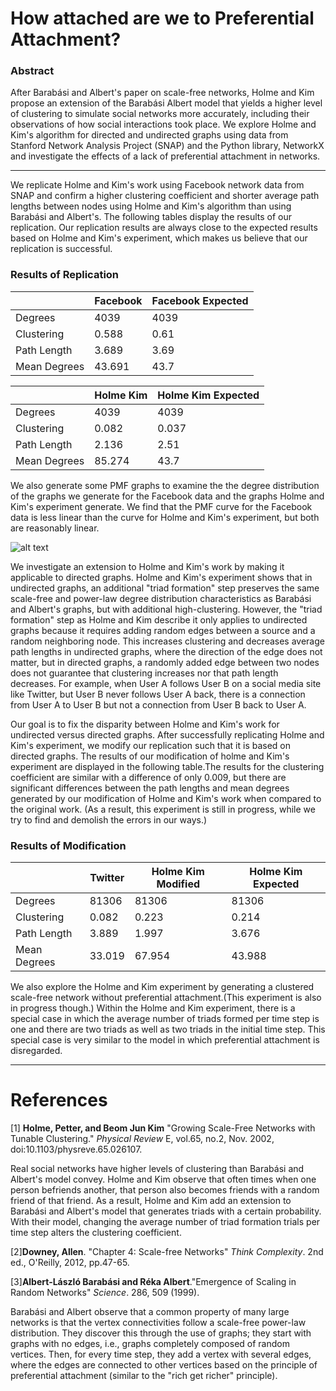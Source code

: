 # How attached are we to Preferential Attachment?

### Abstract
After Barabási and Albert's paper on scale-free networks, Holme and Kim propose an extension of the Barabási Albert model that yields a higher level of clustering to simulate social networks more accurately, including their observations of how social interactions took place. We explore Holme and Kim's algorithm for directed and undirected graphs using data from Stanford Network Analysis Project (SNAP) and the Python library, NetworkX and investigate the effects of a lack of preferential attachment in networks.

------

We replicate Holme and Kim's work using Facebook network data from SNAP and confirm a higher clustering coefficient and shorter average path lengths between nodes using Holme and Kim's algorithm than using Barabási and Albert's. The following tables display the results of our replication. Our replication results are always close to the expected results based on Holme and Kim's experiment, which makes us believe that our replication is successful.

### Results of Replication

|              | Facebook | Facebook Expected |
|  ------      |  ------  |  ------           |
| Degrees      | 4039     | 4039              |
| Clustering   | 0.588    | 0.61              |
| Path Length  | 3.689    | 3.69              |
| Mean Degrees | 43.691   | 43.7              |

|              | Holme Kim | Holme Kim Expected |
| ---          | ---       | ---                |
| Degrees      | 4039      | 4039               |
| Clustering   | 0.082     | 0.037              |
| Path Length  | 2.136     | 2.51               |
| Mean Degrees | 85.274    | 43.7               |


We also generate some PMF graphs to examine the the degree distribution of the graphs we generate for the Facebook data and the graphs Holme and Kim's experiment generate. We find that the PMF curve for the Facebook data is less linear than the curve for Holme and Kim's experiment, but both are reasonably linear.

![alt text](https://github.com/ericasaywhat/Epidemix/blob/master/reports/PMFGraphs.png "wow so linear")


We investigate an extension to Holme and Kim's work by making it applicable to directed graphs. Holme and Kim's experiment shows that in undirected graphs, an additional "triad formation" step preserves the same scale-free and power-law degree distribution characteristics as Barabási and Albert's graphs, but with additional high-clustering. However, the "triad formation" step as Holme and Kim describe it only applies to undirected graphs because it requires adding random edges between a source and a random neighboring node. This increases clustering and decreases average path lengths in undirected graphs, where the direction of the edge does not matter, but in directed graphs, a randomly added edge between two nodes does not guarantee that clustering increases nor that path length decreases. For example, when User A follows User B on a social media site like Twitter, but User B never follows User A back, there is a connection from User A to User B but not a connection from User B back to User A.

Our goal is to fix the disparity between Holme and Kim's work for undirected versus directed graphs. After successfully replicating Holme and Kim's experiment, we modify our replication such that it is based on directed graphs. The results of our modification of holme and Kim's experiment are displayed in the following table.The results for the clustering coefficient are similar with a difference of only 0.009, but there are significant differences between the path lengths and mean degrees generated by our modification of Holme and Kim's work when compared to the original work. (As a result, this experiment is still in progress, while we try to find and demolish the errors in our ways.)

### Results of Modification

|              | Twitter | Holme Kim Modified | Holme Kim Expected |
| ---          | ---     | ---                | ---                |
| Degrees      | 81306   | 81306              | 81306              |
| Clustering   | 0.082   | 0.223              | 0.214              |
| Path Length  | 3.889   | 1.997              | 3.676              |
| Mean Degrees | 33.019  | 67.954             | 43.988             |

We also explore the Holme and Kim experiment by generating a clustered scale-free network without preferential attachment.(This experiment is also in progress though.) Within the Holme and Kim experiment, there is a special case in which the average number of triads formed per time step is one and there are two triads as well as two triads in the initial time step. This special case is very similar to the model in which preferential attachment is disregarded.

-----
# References
[1] **Holme, Petter, and Beom Jun Kim** "Growing Scale-Free Networks with Tunable Clustering." *Physical Review* E, vol.65, no.2, Nov. 2002, doi:10.1103/physreve.65.026107.

 Real social networks have higher levels of clustering than Barabási and Albert's model convey. Holme and Kim observe that often times when one person befriends another, that person also becomes friends with a random friend of that friend. As a result, Holme and Kim add an extension to Barabási and Albert's  model that generates triads with a certain probability. With their model, changing the average number of triad formation trials per time step alters the clustering coefficient.

[2]**Downey, Allen**. "Chapter 4: Scale-free Networks" *Think Complexity*. 2nd ed., O'Reilly, 2012, pp.47-65.

[3]**Albert-László Barabási and Réka Albert**."Emergence of Scaling in Random Networks" *Science*. 286, 509 (1999).

Barabási and Albert observe that a common property of many large networks is that the vertex connectivities follow a scale-free power-law distribution. They discover this through the use of graphs; they start with graphs with no edges, i.e., graphs completely composed of random vertices. Then, for every time step,  they add a vertex with several edges, where the edges are connected to other vertices based on the principle of preferential attachment (similar to the "rich get  richer" principle).
